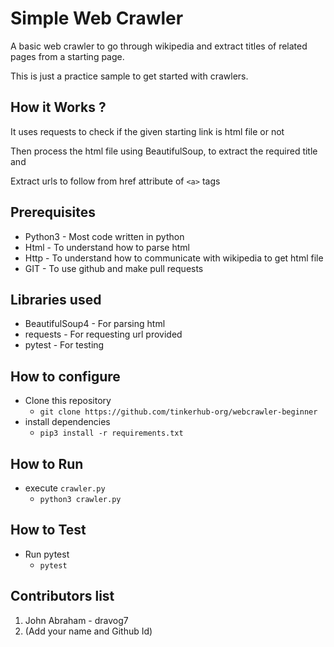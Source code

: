 # Simple Web Crawler

A basic web crawler to go through wikipedia and extract titles of related pages from a starting page.

This is just a practice sample to get started with crawlers.
## How it Works ?

It uses requests to check if the given starting link is html file or not

Then process the html file using BeautifulSoup, to extract the required title and

Extract urls to follow from href attribute of ```<a>``` tags

## Prerequisites

- Python3 - Most code written in python
- Html - To understand how to parse html
- Http - To understand how to communicate with wikipedia to get html file
- GIT - To use github and make pull requests

## Libraries used

- BeautifulSoup4 - For parsing html
- requests - For requesting url provided
- pytest - For testing

## How to configure

- Clone this repository
    - ```git clone https://github.com/tinkerhub-org/webcrawler-beginner```
- install dependencies
    - ```pip3 install -r requirements.txt```

## How to Run

- execute ```crawler.py```
    - ```python3 crawler.py```

## How to Test 

- Run pytest
    - ```pytest```
## Contributors list

1. John Abraham - dravog7
2. (Add your name and Github Id)
